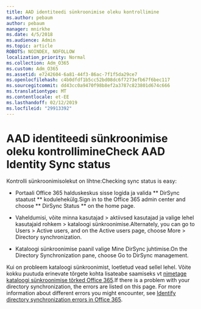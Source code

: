 ```yaml
---
title: AAD identiteedi sünkroonimise oleku kontrollimine
ms.author: pebaum
author: pebaum
manager: mnirkhe
ms.date: 4/5/2018
ms.audience: Admin
ms.topic: article
ROBOTS: NOINDEX, NOFOLLOW
localization_priority: Normal
ms.collection: Adm_O365
ms.custom: Adm_O365
ms.assetid: e7242604-6a81-44f3-86ac-7f1f5da29ce7
ms.openlocfilehash: c4b0dfdf1b5cc52bd08dc6f7273efb67f6bec117
ms.sourcegitcommit: dd43cc0a9470f98b8ef2a3787c823801d674c666
ms.translationtype: MT
ms.contentlocale: et-EE
ms.lasthandoff: 02/12/2019
ms.locfileid: "29913392"
---
```

# <a name="check-aad-identity-sync-status"></a><span data-ttu-id="ccaf9-102">AAD identiteedi sünkroonimise oleku kontrollimine</span><span class="sxs-lookup"><span data-stu-id="ccaf9-102">Check AAD Identity Sync status</span></span>

<span data-ttu-id="ccaf9-103">Kontrolli sünkroonimisolekut on lihtne:</span><span class="sxs-lookup"><span data-stu-id="ccaf9-103">Checking sync status is easy:</span></span> 
  
- <span data-ttu-id="ccaf9-104">Portaali Office 365 halduskeskus sisse logida ja valida \*\* DirSync staatust \*\* kodulehekülg.</span><span class="sxs-lookup"><span data-stu-id="ccaf9-104">Sign in to the Office 365 admin center and choose \*\* DirSync Status \*\* on the home page.</span></span> 
    
- <span data-ttu-id="ccaf9-105">Vaheldumisi, võite minna kasutajad \> aktiivsed kasutajad ja valige lehel kasutajaid rohkem \> kataloogi sünkroonimise.</span><span class="sxs-lookup"><span data-stu-id="ccaf9-105">Alternately, you can go to Users \> Active users, and on the Active users page, choose More \> Directory synchronization.</span></span>
    
- <span data-ttu-id="ccaf9-106">Kataloogi sünkroonimise paanil valige Mine DirSync juhtimise.</span><span class="sxs-lookup"><span data-stu-id="ccaf9-106">On the Directory Synchronization pane, choose Go to DirSync management.</span></span> 
    
<span data-ttu-id="ccaf9-p101">Kui on probleem kataloogi sünkroonimist, loetletud vead sellel lehel. Võite kokku puutuda erinevate tõrgete kohta lisateabe saamiseks vt [nimetage kataloogi sünkroonimise tõrked Office 365](https://support.office.com/article/b4fc07a5-97ea-4ca6-9692-108acab74067).</span><span class="sxs-lookup"><span data-stu-id="ccaf9-p101">If there is a problem with your directory synchronization, the errors are listed on this page. For more information about different errors you might encounter, see [Identify directory synchronization errors in Office 365](https://support.office.com/article/b4fc07a5-97ea-4ca6-9692-108acab74067).</span></span>
  

